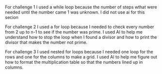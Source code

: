 For challenge 1 I used a while loop because the number of steps wthat were needed
until the number came 1 was unknown. I did not use ai for this secion

For challenge 2 I used a for loop because I needed to check every number from 2 up to n-1 to see if the number was prime. 
I used AI to help me understand how to stop the loop when I found a divisor and how to print the divisor that makes the number not prime.  

For challenge 3 I used nested for loops because I needed one loop for the rows and one for the columns to make a grid. 
I used AI to help me figure out how to format the multiplication table so that the numbers lined up in columns.  